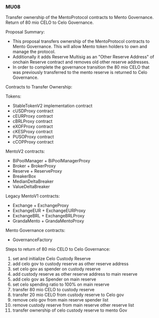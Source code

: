 ### MU08

Transfer ownership of the MentoProtocol contracts to Mento Governance. Return of 80 mio CELO to Celo Governance.

Proposal Summary:

- This proposal transfers ownership of the MentoProtocol contracts to Mento Governance. This will allow Mento token holders to own and manage the protocol.
- Additionally it adds Reserve Multisig as an "Other Reserve Address" of onchain Reserve contract and removes old other reserve addresses.
- In order to complete the governance transition the 80 mio CELO that was previously transferred to the mento reserve is returned to Celo Governance.

Contracts to Transfer Ownership:

Tokens:

- StableTokenV2 implementation contract
- cUSDProxy contract
- cEURProxy contract
- cBRLProxy contract
- eXOFProxy contract
- cKESProxy contract
- PUSOProxy contract
- cCOPProxy contract

MentoV2 contracts:

- BiPoolManager + BiPoolManagerProxy
- Broker + BrokerProxy
- Reserve + ReserveProxy
- BreakerBox
- MedianDeltaBreaker
- ValueDeltaBreaker

Legacy MentoV1 contracts:

- Exchange + ExchangeProxy
- ExchangeEUR + ExchangeEURProxy
- ExchangeBRL + ExchangeBRLProxy
- GrandaMento + GrandaMentoProxy

Mento Governance contracts:

- GovernanceFactory

Steps to return of 80 mio CELO to Celo Governance:

1. set and initialize Celo Custody Reserve
2. add celo gov to custody reserve as other reserve address
3. set celo gov as spender on custody reserve
4. add custody reserve as other reserve address to main reserve
5. add celo gov as Spender on main reserve
6. set celo spending ratio to 100% on main reserve
7. transfer 80 mio CELO to custody reserve
8. transfer 20 mio CELO from custody reserve to Celo gov
9. remove celo gov from main reserve spender list
10. remove custody reserve from main reserve other reserve list
11. transfer ownership of celo custody reserve to mento Gov
